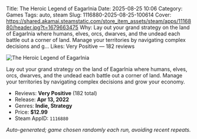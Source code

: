 Title: The Heroic Legend of Eagarlnia
Date: 2025-08-25 10:06
Category: Games
Tags: auto, steam
Slug: 1116880-2025-08-25-100614
Cover: https://shared.akamai.steamstatic.com/store_item_assets/steam/apps/1116880/header.jpg?t=1679663475
Why: Lay out your grand strategy on the land of Eagarlnia where humans, elves, orcs, dwarves, and the undead each battle out a corner of land. Manage your territories by navigating complex decisions and g…
Likes: Very Positive — 182 reviews

![The Heroic Legend of Eagarlnia](https://shared.akamai.steamstatic.com/store_item_assets/steam/apps/1116880/header.jpg?t=1679663475)

Lay out your grand strategy on the land of Eagarlnia where humans, elves, orcs, dwarves, and the undead each battle out a corner of land. Manage your territories by navigating complex decisions and grow your economy.

- Reviews: **Very Positive** (182 total)
- Release: **Apr 13, 2022**
- Genres: **Indie, Strategy**
- Price: **$12.99**
- Steam AppID: `1116880`

*Auto-generated; game chosen randomly each run, avoiding recent repeats.*
